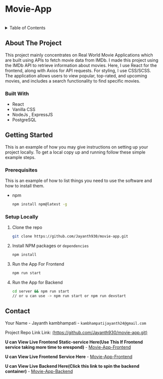 # Movie-App

<!-- PROJECT LOGO -->
<br />
<!-- TABLE OF CONTENTS -->
<details>
  <summary>Table of Contents</summary>
  <ol>
    <li>
      <a href="#about-the-project">About The Project</a>
      <ul>
        <li><a href="#built-with">Built With</a></li>
      </ul>
    </li>
    <li>
      <a href="#getting-started">Getting Started</a>
      <ul>
        <li><a href="#prerequisites">Prerequisites</a></li>
        <li><a href="#installation">Installation</a></li>
      </ul>
    </li>
    <li><a href="#Procedure for Interacting with the Application">Contributing</a></li>
    <li><a href="#contact">Contact</a></li>
  </ol>
</details>



<!-- ABOUT THE PROJECT -->
## About The Project

This project mainly concentrates on Real World Movie Applications which are built using APIs to fetch movie data from IMDb. I made this project using the IMDb API to retrieve information about movies. Here, I use React for the frontend, along with Axios for API requests. For styling, I use CSS/SCSS. The application allows users to view popular, top-rated, and upcoming movies, and includes a search functionality to find specific movies.

### Built With

* React
* Vanilla CSS
* NodeJs , ExpressJS
* PostgreSQL

<!-- GETTING STARTED -->
## Getting Started

This is an example of how you may give instructions on setting up your project locally.
To get a local copy up and running follow these simple example steps.

### Prerequisites

This is an example of how to list things you need to use the software and how to install them.
* npm
  ```sh
  npm install npm@latest -g
  ```

### Setup Locally

1. Clone the repo
   ```sh
   git clone https://github.com/Jayanth930/movie-app.git
   ```
2. Install NPM packages or `dependencies`
   ```sh
   npm install
   ```
3. Run the App For Frontend
   ```sh
   npm run start 
   ```
4. Run the App for Backend
   ```sh
   cd server && npm run start  
   // or u can use -> npm run start or npm run devstart
   ```
<!-- USAGE EXAMPLES -->

<!-- ROADMAP -->

<!-- CONTACT -->
## Contact

Your Name - Jayanth kambhampati - `kambhampatijayanth24@gmail.com`

Project Repo Link Link: [(https://github.com/Jayanth930/movie-app.git)](https://github.com/Jayanth930/movie-app.git)


**U can View Live Frontend Static-service Here(Use This If Frontend service taking more time to erespond)** -  [Movie-App-Frontend](https://movie-app-p6q8.onrender.com) 
  
**U can View Live Frontend Service Here** -  [Movie-App-Frontend](https://movie-app-frontend-4nts.onrender.com) 


**U can View Live Backend  Here(Click this link to spin the backend container)** -  [Movie-App-Backend](https://movie-app-backemd.onrender.com)
